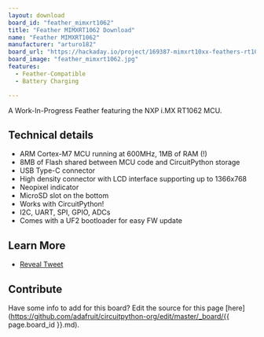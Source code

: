 ```yaml
---
layout: download
board_id: "feather_mimxrt1062"
title: "Feather MIMXRT1062 Download"
name: "Feather MIMXRT1062"
manufacturer: "arturo182"
board_url: "https://hackaday.io/project/169387-mimxrt10xx-feathers-rt1011-and-rt1062"
board_image: "feather_mimxrt1062.jpg"
features:
  - Feather-Compatible
  - Battery Charging

---
```


A Work-In-Progress Feather featuring the NXP i.MX RT1062 MCU.

## Technical details

- ARM Cortex-M7 MCU running at 600MHz, 1MB of RAM (!)
- 8MB of Flash shared between MCU code and CircuitPython storage
- USB Type-C connector
- High density connector with LCD interface supporting up to 1366x768
- Neopixel indicator
- MicroSD slot on the bottom
- Works with CircuitPython!
- I2C, UART, SPI, GPIO, ADCs
- Comes with a UF2 bootloader for easy FW update

## Learn More
* [Reveal Tweet](https://twitter.com/arturo182/status/1199841134253682690)

## Contribute

Have some info to add for this board? Edit the source for this page [here](https://github.com/adafruit/circuitpython-org/edit/master/_board/{{ page.board_id }}.md).
